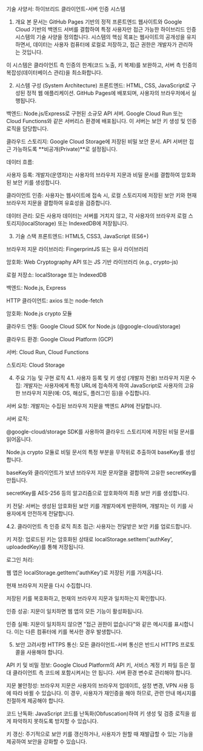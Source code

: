 기술 사양서: 하이브리드 클라이언트-서버 인증 시스템
1. 개요
본 문서는 GitHub Pages 기반의 정적 프론트엔드 웹사이트와 Google Cloud 기반의 백엔드 서버를 결합하여 특정 사용자만 접근 가능한 하이브리드 인증 시스템의 기술 사양을 정의합니다. 시스템의 핵심 목표는 웹사이트의 공개성을 유지하면서, 데이터는 사용자 컴퓨터에 로컬로 저장하고, 접근 권한은 개발자가 관리하는 것입니다.

이 시스템은 클라이언트 측 인증의 한계(코드 노출, 키 복제)를 보완하고, 서버 측 인증의 복잡성(데이터베이스 관리)을 최소화합니다.

2. 시스템 구성 (System Architecture)
프론트엔드: HTML, CSS, JavaScript로 구성된 정적 웹 애플리케이션. GitHub Pages에 배포되며, 사용자의 브라우저에서 실행됩니다.

백엔드: Node.js/Express로 구현된 소규모 API 서버. Google Cloud Run 또는 Cloud Functions와 같은 서버리스 환경에 배포됩니다. 이 서버는 보안 키 생성 및 인증 로직을 담당합니다.

클라우드 스토리지: Google Cloud Storage에 저장된 비밀 보안 문서. API 서버만 접근 가능하도록 **비공개(Private)**로 설정됩니다.

데이터 흐름:

사용자 등록: 개발자(운영자)는 사용자의 브라우저 지문과 비밀 문서를 결합하여 암호화된 보안 키를 생성합니다.

클라이언트 인증: 사용자는 웹사이트에 접속 시, 로컬 스토리지에 저장된 보안 키와 현재 브라우저 지문을 결합하여 유효성을 검증합니다.

데이터 관리: 모든 사용자 데이터는 서버를 거치지 않고, 각 사용자의 브라우저 로컬 스토리지(localStorage) 또는 IndexedDB에 저장됩니다.

3. 기술 스택
프론트엔드: HTML5, CSS3, JavaScript (ES6+)

브라우저 지문 라이브러리: FingerprintJS 또는 유사 라이브러리

암호화: Web Cryptography API 또는 JS 기반 라이브러리 (e.g., crypto-js)

로컬 저장소: localStorage 또는 IndexedDB

백엔드: Node.js, Express

HTTP 클라이언트: axios 또는 node-fetch

암호화: Node.js crypto 모듈

클라우드 연동: Google Cloud SDK for Node.js (@google-cloud/storage)

클라우드 환경: Google Cloud Platform (GCP)

서버: Cloud Run, Cloud Functions

스토리지: Cloud Storage

4. 주요 기능 및 구현 로직
4.1. 사용자 등록 및 키 생성 (개발자 전용)
브라우저 지문 수집: 개발자는 사용자에게 특정 URL에 접속하게 하여 JavaScript로 사용자의 고유한 브라우저 지문(예: OS, 해상도, 플러그인 등)을 수집합니다.

서버 요청: 개발자는 수집된 브라우저 지문을 백엔드 API에 전달합니다.

서버 로직:

@google-cloud/storage SDK를 사용하여 클라우드 스토리지에 저장된 비밀 문서를 읽어옵니다.

Node.js crypto 모듈로 비밀 문서의 특정 부분을 무작위로 추출하여 baseKey를 생성합니다.

baseKey와 클라이언트가 보낸 브라우저 지문 문자열을 결합하여 고유한 secretKey를 만듭니다.

secretKey를 AES-256 등의 알고리즘으로 암호화하여 최종 보안 키를 생성합니다.

키 전달: 서버는 생성된 암호화된 보안 키를 개발자에게 반환하며, 개발자는 이 키를 사용자에게 안전하게 전달합니다.

4.2. 클라이언트 측 인증 로직
최초 접근: 사용자는 전달받은 보안 키를 업로드합니다.

키 저장: 업로드된 키는 암호화된 상태로 localStorage.setItem('authKey', uploadedKey)를 통해 저장됩니다.

로그인 처리:

웹 앱은 localStorage.getItem('authKey')로 저장된 키를 가져옵니다.

현재 브라우저 지문을 다시 수집합니다.

저장된 키를 복호화하고, 현재의 브라우저 지문과 일치하는지 확인합니다.

인증 성공: 지문이 일치하면 웹 앱의 모든 기능이 활성화됩니다.

인증 실패: 지문이 일치하지 않으면 "접근 권한이 없습니다"와 같은 메시지를 표시합니다. 이는 다른 컴퓨터에 키를 복사한 경우 발생합니다.

5. 보안 고려사항
HTTPS 통신: 모든 클라이언트-서버 통신은 반드시 HTTPS 프로토콜을 사용해야 합니다.

API 키 및 비밀 정보: Google Cloud Platform의 API 키, 서비스 계정 키 파일 등은 절대 클라이언트 측 코드에 포함시켜서는 안 됩니다. 서버 환경 변수로 관리해야 합니다.

지문 불안정성: 브라우저 지문은 사용자의 브라우저 업데이트, 설정 변경, VPN 사용 등에 따라 바뀔 수 있습니다. 이 경우, 사용자가 재인증을 해야 하므로, 관련 안내 메시지를 친절하게 제공해야 합니다.

코드 난독화: JavaScript 코드를 난독화(Obfuscation)하여 키 생성 및 검증 로직을 쉽게 파악하지 못하도록 방지할 수 있습니다.

키 갱신: 주기적으로 보안 키를 갱신하거나, 사용자가 원할 때 재발급할 수 있는 기능을 제공하여 보안을 강화할 수 있습니다.